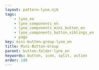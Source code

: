 ```yaml
---
layout: pattern-lyne.njk
tags: 
    - lyne_en
    - lyne_components_en
    - lyne_components_mini_button_en
    - lyne_components_button_siblings_en
    - page
key: mini-button-group-lyne_en
title: Mini-Button-Group
parent: button-folder-lyne_en
keywords: button, icon, split, action
order: 140
---
```

